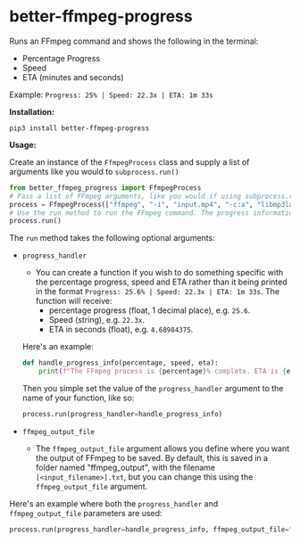 # better-ffmpeg-progress
Runs an FFmpeg command and shows the following in the terminal:
- Percentage Progress
- Speed
- ETA (minutes and seconds)

Example: `Progress: 25% | Speed: 22.3x | ETA: 1m 33s`

**Installation:**

`pip3 install better-ffmpeg-progress`

**Usage:**

Create an instance of the `FfmpegProcess` class and supply a list of arguments like you would to `subprocess.run()`
```py
from better_ffmpeg_progress import FfmpegProcess
# Pass a list of FFmpeg arguments, like you would if using subprocess.run()
process = FfmpegProcess(["ffmpeg", "-i", "input.mp4", "-c:a", "libmp3lame", "output.mp3"])
# Use the run method to run the FFmpeg command. The progress information will be printed in the terminal.
process.run()
```

The `run` method takes the following optional arguments:

- `progress_handler`

    - You can create a function if you wish to do something specific with the percentage progress, speed and ETA rather than it being printed in the format `Progress: 25.6% | Speed: 22.3x | ETA: 1m 33s`.
    The function will receive:
        - percentage progress (float, 1 decimal place), e.g. `25.6`.
        - Speed (string), e.g. `22.3x`.
        - ETA in seconds (float), e.g. `4.68984375`.

    Here's an example:
    ```py
    def handle_progress_info(percentage, speed, eta):
        print(f"The FFmpeg process is {percentage}% complete. ETA is {eta} seconds based on the current speed ({speed}).)
    ```
    Then you simple set the value of the `progress_handler` argument to the name of your function, like so:
    ```py
    process.run(progress_handler=handle_progress_info)
    ```

- `ffmpeg_output_file`

    - The `ffmpeg_output_file` argument allows you define where you want the output of FFmpeg to be saved. By default, this is saved in a folder named "ffmpeg_output", with the filename `[<input_filename>].txt`, but you can change this using the `ffmpeg_output_file` argument.

Here's an example where both the `progress_handler` and `ffmpeg_output_file` parameters are used:
```py
process.run(progress_handler=handle_progress_info, ffmpeg_output_file="ffmpeg_log.txt")
```

